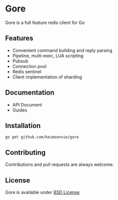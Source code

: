 # Gore

Gore is a full feature redis client for Go

## Features

* Convenient command building and reply parsing
* Pipeline, multi-exec, LUA scripting
* Pubsub
* Connection pool
* Redis sentinel
* Client implementation of sharding

## Documentation

* API Document
* Guides

## Installation

```
go get github.com/keimoonvie/gore
```

## Contributing

Contributions and pull requests are always welcome.

## License

Gore is available under [BSD License](http://opensource.org/licenses/BSD-3-Clause)